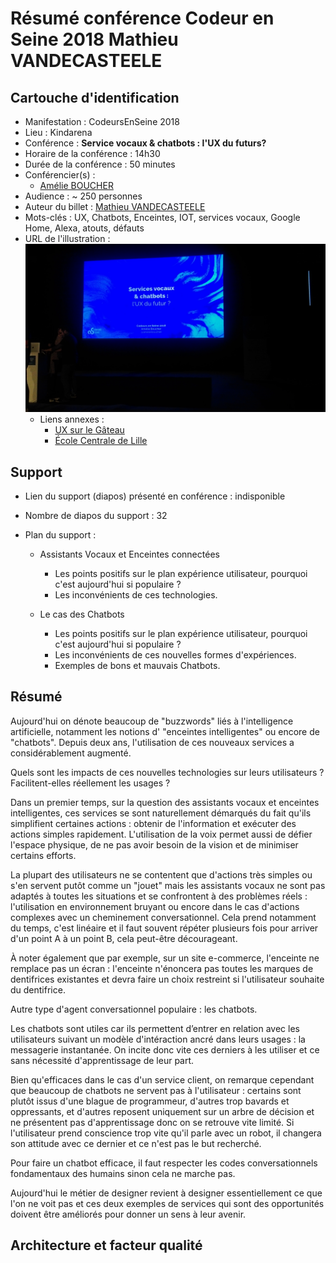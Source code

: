 # Résumé conférence Codeur en Seine 2018 Mathieu VANDECASTEELE

## Cartouche d'identification

 - Manifestation : CodeursEnSeine 2018
 - Lieu : Kindarena
 - Conférence : **Service vocaux & chatbots : l'UX du futurs?**
 - Horaire de la conférence : 14h30
 - Durée de la conférence : 50 minutes
 - Conférencier(s) :
   - [Amélie BOUCHER](https://www.linkedin.com/in/amelieboucher/)
 - Audience : ~ 250 personnes
 - Auteur du billet : [Mathieu VANDECASTEELE](https://www.linkedin.com/in/mathieuvdc/)
 - Mots-clés : UX, Chatbots, Enceintes, IOT, services vocaux, Google Home, Alexa, atouts, défauts
 - URL de l'illustration : ![Illustration](UX_CES18.jpg)
   - Liens annexes : 
     - [UX sur le Gâteau](https://ux-surlegateau.com)
     - [École Centrale de Lille](http://centralelille.fr/)

## Support
 - Lien du support (diapos) présenté en conférence : indisponible
 - Nombre de diapos du support : 32
 - Plan du support :
 
    - Assistants Vocaux et Enceintes connectées
      - Les points positifs sur le plan expérience utilisateur, pourquoi c'est aujourd'hui si populaire ?
      - Les inconvénients de ces technologies.

    - Le cas des Chatbots
      - Les points positifs sur le plan expérience utilisateur, pourquoi c'est aujourd'hui si populaire ?
      - Les inconvénients de ces nouvelles formes d'expériences.
      - Exemples de bons et mauvais Chatbots.

## Résumé

   Aujourd'hui on dénote beaucoup de "buzzwords" liés à l'intelligence artificielle, notamment les notions d' "enceintes intelligentes" ou encore de "chatbots". Depuis deux ans, l'utilisation de ces nouveaux services a considérablement augmenté.
   
   
Quels sont les impacts de ces nouvelles technologies sur leurs utilisateurs ? Facilitent-elles réellement les usages ?


   Dans un premier temps, sur la question des assistants vocaux et enceintes intelligentes, ces services se sont naturellement démarqués du fait qu'ils simplifient certaines actions : obtenir de l'information et exécuter des actions simples rapidement. L'utilisation de la voix permet aussi de défier l'espace physique, de ne pas avoir besoin de la vision et de minimiser certains efforts.
   
La plupart des utilisateurs ne se contentent que d'actions très simples ou s'en servent putôt comme un "jouet" mais les assistants vocaux ne sont pas adaptés à toutes les situations et se confrontent à des problèmes réels : l'utilisation en environnement bruyant ou encore dans le cas d'actions complexes avec un cheminement conversationnel. Cela prend notamment du temps, c'est linéaire et il faut souvent répéter plusieurs fois pour arriver d'un point A à un point B, cela peut-être décourageant. 

À noter également que par exemple, sur un site e-commerce, l'enceinte ne remplace pas un écran : l'enceinte n'énoncera pas toutes les marques de dentifrices existantes et devra faire un choix restreint si l'utilisateur souhaite du dentifrice.


   Autre type d'agent conversationnel populaire : les chatbots.
   
Les chatbots sont utiles car ils permettent d’entrer en relation avec les utilisateurs suivant un modèle d'intéraction ancré dans leurs usages : la messagerie instantanée. On incite donc vite ces derniers à les utiliser et ce sans nécessité d'apprentissage de leur part.

Bien qu'efficaces dans le cas d'un service client, on remarque cependant que beaucoup de chatbots ne servent pas à l'utilisateur : certains sont plutôt issus d'une blague de programmeur, d'autres trop bavards et oppressants, et d'autres reposent uniquement sur un arbre de décision et ne présentent pas d'apprentissage donc on se retrouve vite limité. Si l'utilisateur prend conscience trop vite qu'il parle avec un robot, il changera son attitude avec ce dernier et ce n'est pas le but recherché.


   Pour faire un chatbot efficace, il faut respecter les codes conversationnels fondamentaux des humains sinon cela ne marche pas.


   Aujourd'hui le métier de designer revient à designer essentiellement ce que l'on ne voit pas et ces deux exemples de services qui sont des opportunités doivent être améliorés pour donner un sens à leur avenir.


## Architecture et facteur qualité

